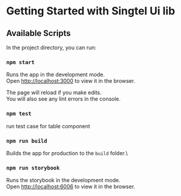 # Getting Started with Singtel Ui lib
## Available Scripts

In the project directory, you can run:

### `npm start`

Runs the app in the development mode.\
Open [http://localhost:3000](http://localhost:3000) to view it in the browser.

The page will reload if you make edits.\
You will also see any lint errors in the console.

### `npm test`

run test case for table component

### `npm run build`

Builds the app for production to the `build` folder.\


### `npm run storybook`

Runs the storybook in the development mode.\
Open [http://localhost:6006](http://localhost:6006) to view it in the browser.